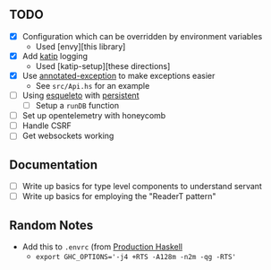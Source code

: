TODO
---

- [x] Configuration which can be overridden by environment variables
  - Used [envy][this library]
- [x] Add [katip][katip] logging
  - Used [katip-setup][these directions]
- [x] Use [annotated-exception][annotated-exception] to make exceptions easier
  - See `src/Api.hs` for an example
- [ ] Using [esqueleto][esqueleto] with [persistent][persistent]
  - [ ] Setup a `runDB` function
- [ ] Set up opentelemetry with honeycomb
- [ ] Handle CSRF
- [ ] Get websockets working

Documentation
---

- [ ] Write up basics for type level components to understand servant
- [ ] Write up basics for employing the "ReaderT pattern"

Random Notes
---

- Add this to `.envrc` (from [Production Haskell][production-haskell]
  - `export GHC_OPTIONS='-j4 +RTS -A128m -n2m -qg -RTS'`

[annotated-exception]: https://hackage.haskell.org/package/annotated-exception
[envy]: https://hackage.haskell.org/package/envy
[katip]: https://github.com/Soostone/katip
[katip-setup]: https://github.com/Soostone/katip/blob/master/katip/examples/example.hs
[production-haskell]: https://leanpub.com/production-haskell
[esqueleto]: https://github.com/bitemyapp/esqueleto
[persistent]: https://github.com/yesodweb/persistent

